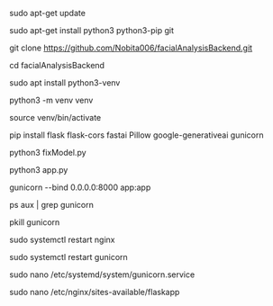 sudo apt-get update

sudo apt-get install python3 python3-pip git

git clone https://github.com/Nobita006/facialAnalysisBackend.git

cd facialAnalysisBackend

sudo apt install python3-venv

python3 -m venv venv

source venv/bin/activate

pip install flask flask-cors fastai Pillow google-generativeai gunicorn

python3 fixModel.py 

python3 app.py

gunicorn --bind 0.0.0.0:8000 app:app





ps aux | grep gunicorn

pkill gunicorn

sudo systemctl restart nginx

sudo systemctl restart gunicorn




sudo nano /etc/systemd/system/gunicorn.service

sudo nano /etc/nginx/sites-available/flaskapp
